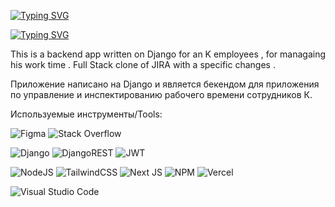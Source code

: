 [![Typing SVG](https://readme-typing-svg.demolab.com?font=Fira+Code&pause=1000&color=22F775&random=false&width=435&lines=Backend+for+a+JIRA+clone+application)](https://git.io/typing-svg)

[![Typing SVG](https://readme-typing-svg.demolab.com?font=Fira+Code&pause=1000&color=85F78F&random=false&width=435&lines=%D0%91%D1%8D%D0%BA%D0%B5%D0%BD%D0%B4+%D0%B4%D0%BB%D1%8F+%D0%BA%D0%BB%D0%BE%D0%BD%D0%B0+JIRA)](https://git.io/typing-svg)

This is a backend app written on Django for an K employees , for managaing his work time .
Full Stack clone of JIRA with a specific changes . 

 Приложение написано  на Django и является бекендом для приложения по управление и инспектированию  рабочего времени сотрудников К.

 Используемые инструменты/Tools:
 
![Figma](https://img.shields.io/badge/figma-%23F24E1E.svg?style=for-the-badge&logo=figma&logoColor=white)   ![Stack Overflow](https://img.shields.io/badge/-Stackoverflow-FE7A16?style=for-the-badge&logo=stack-overflow&logoColor=white)

![Django](https://img.shields.io/badge/django-%23092E20.svg?style=for-the-badge&logo=django&logoColor=white) ![DjangoREST](https://img.shields.io/badge/DJANGO-REST-ff1709?style=for-the-badge&logo=django&logoColor=white&color=ff1709&labelColor=gray) ![JWT](https://img.shields.io/badge/JWT-black?style=for-the-badge&logo=JSON%20web%20tokens) 

![NodeJS](https://img.shields.io/badge/node.js-6DA55F?style=for-the-badge&logo=node.js&logoColor=white) ![TailwindCSS](https://img.shields.io/badge/tailwindcss-%2338B2AC.svg?style=for-the-badge&logo=tailwind-css&logoColor=white) ![Next JS](https://img.shields.io/badge/Next-black?style=for-the-badge&logo=next.js&logoColor=white) ![NPM](https://img.shields.io/badge/NPM-%23CB3837.svg?style=for-the-badge&logo=npm&logoColor=white) ![Vercel](https://img.shields.io/badge/vercel-%23000000.svg?style=for-the-badge&logo=vercel&logoColor=white)

![Visual Studio Code](https://img.shields.io/badge/Visual%20Studio%20Code-0078d7.svg?style=for-the-badge&logo=visual-studio-code&logoColor=white)


